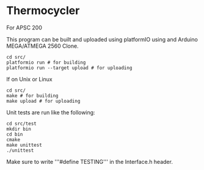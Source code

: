 # Thermocycler

For APSC 200

This program can be built and uploaded using platformIO using and Arduino MEGA/ATMEGA 2560 Clone.
~~~
cd src/
platformio run # for building
platformio run --target upload # for uploading
~~~

If on Unix or Linux
~~~
cd src/
make # for building
make upload # for uploading
~~~

Unit tests are run like the following:
~~~
cd src/test
mkdir bin
cd bin
cmake
make unittest
./unittest
~~~
Make sure to write '''#define TESTING''' in the Interface.h header.
